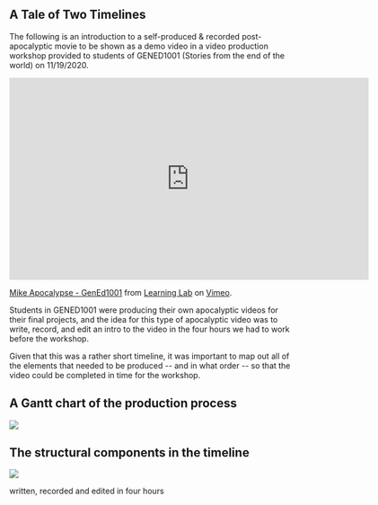 ## A Tale of Two Timelines

The following is an introduction to a self-produced & recorded post-apocalyptic movie to be shown as a demo video in a video production workshop provided to students of GENED1001 (Stories from the end of the world) on 11/19/2020.

<iframe src="https://player.vimeo.com/video/486558472?title=0&byline=0&portrait=0" width="640" height="360" frameborder="0" allow="autoplay; fullscreen" allowfullscreen></iframe>
<p><a href="https://vimeo.com/486558472">Mike Apocalypse - GenEd1001</a> from <a href="https://vimeo.com/derekbokcenter">Learning Lab</a> on <a href="https://vimeo.com">Vimeo</a>.</p>

Students in GENED1001 were producing their own apocalyptic videos for their final projects, and the idea for this type of apocalyptic video was to write, record, and edit an intro to the video in the four hours we had to work before the workshop.

Given that this was a rather short timeline, it was important to map out all of the elements that needed to be produced -- and in what order -- so that the video could be completed in time for the workshop.

## A Gantt chart of the production process

![](https://files.slack.com/files-pri/T0HTW3H0V-F01GR01Q2Q0/screen_shot_2020-12-02_at_4.57.13_pm.png?pub_secret=379c982054)



## The structural components in the timeline

![](https://files.slack.com/files-pri/T0HTW3H0V-F01FLCBBTPH/screen_shot_2020-12-02_at_1.46.21_pm.png?pub_secret=b2a37e048f)



written, recorded and edited in four hours
